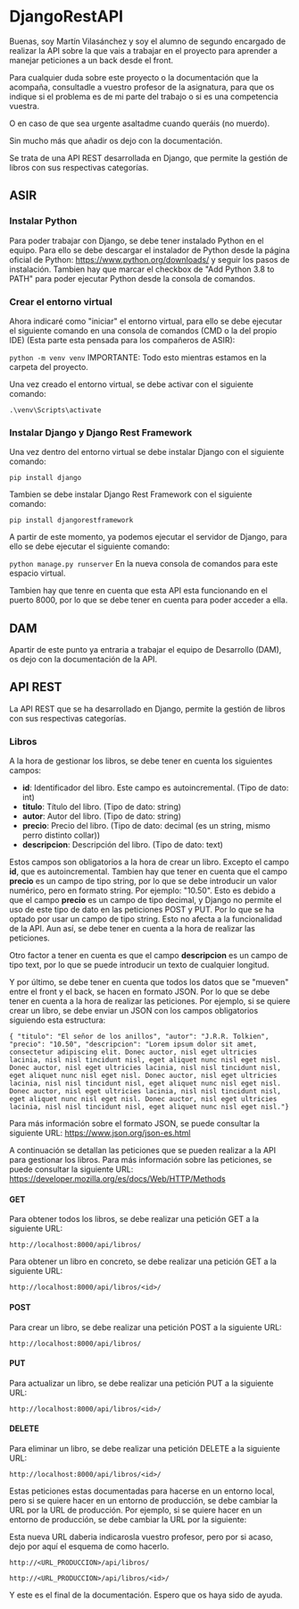 # DjangoRestAPI
Buenas, soy Martín Vilasánchez y soy el alumno de segundo encargado de realizar la API sobre la que vais a trabajar en el proyecto para aprender a manejar peticiones a un back desde el front.

Para cualquier duda sobre este proyecto o la documentación que la acompaña, consultadle a vuestro profesor de la asignatura, para que os indique si el problema es de mi parte del trabajo o si es una competencia vuestra.

O en caso de que sea urgente asaltadme cuando queráis (no muerdo).

Sin mucho más que añadir os dejo con la documentación.

Se trata de una API REST desarrollada en Django, que permite la gestión de libros con sus respectivas categorías.


## ASIR

### Instalar Python

Para poder trabajar con Django, se debe tener instalado Python en el equipo. Para ello se debe descargar el instalador de Python desde la página oficial de Python: https://www.python.org/downloads/ y seguir los pasos de instalación. Tambien hay que marcar el checkbox de "Add Python 3.8 to PATH" para poder ejecutar Python desde la consola de comandos.

### Crear el entorno virtual

Ahora indicaré como "iniciar" el entorno virtual, para ello se debe ejecutar el siguiente comando en una consola de comandos (CMD o la del propio IDE) (Esta parte esta pensada para los compañeros de ASIR):

``` python -m venv venv ``` IMPORTANTE: Todo esto mientras estamos en la carpeta del proyecto.

Una vez creado el entorno virtual, se debe activar con el siguiente comando:

``` .\venv\Scripts\activate ``` 

### Instalar Django y Django Rest Framework

Una vez dentro del entorno virtual se debe instalar Django con el siguiente comando:

``` pip install django ``` 

Tambien se debe instalar Django Rest Framework con el siguiente comando:

``` pip install djangorestframework ``` 

A partir de este momento, ya podemos ejecutar el servidor de Django, para ello se debe ejecutar el siguiente comando:

``` python manage.py runserver ``` En la nueva consola de comandos para este espacio virtual.

Tambien hay que tenre en cuenta que esta API esta funcionando en el puerto 8000, por lo que se debe tener en cuenta para poder acceder a ella.

## DAM

Apartir de este punto ya entraria a trabajar el equipo de Desarrollo (DAM), os dejo con la documentación de la API.

## API REST

La API REST que se ha desarrollado en Django, permite la gestión de libros con sus respectivas categorías.

### Libros

A la hora de gestionar los libros, se debe tener en cuenta los siguientes campos:

- **id**: Identificador del libro. Este campo es autoincremental. (Tipo de dato: int)
- **titulo**: Título del libro. (Tipo de dato: string)
- **autor**: Autor del libro. (Tipo de dato: string)
- **precio**: Precio del libro. (Tipo de dato: decimal (es un string, mismo perro distinto collar))
- **descripcion**: Descripción del libro. (Tipo de dato: text)

Estos campos son obligatorios a la hora de crear un libro. Excepto el campo **id**, que es autoincremental.
Tambien hay que tener en cuenta que el campo **precio** es un campo de tipo string, por lo que se debe introducir un valor numérico, pero en formato string. Por ejemplo: "10.50". Esto es debido a que el campo **precio** es un campo de tipo decimal, y Django no permite el uso de este tipo de dato en las peticiones POST y PUT. Por lo que se ha optado por usar un campo de tipo string. Esto no afecta a la funcionalidad de la API. Aun así, se debe tener en cuenta a la hora de realizar las peticiones.

Otro factor a tener en cuenta es que el campo **descripcion** es un campo de tipo text, por lo que se puede introducir un texto de cualquier longitud.

Y por último, se debe tener en cuenta que todos los datos que se "mueven" entre el front y el back, se hacen en formato JSON. Por lo que se debe tener en cuenta a la hora de realizar las peticiones. Por ejemplo, si se quiere crear un libro, se debe enviar un JSON con los campos obligatorios siguiendo esta estructura: 
    
``` { "titulo": "El señor de los anillos", "autor": "J.R.R. Tolkien", "precio": "10.50", "descripcion": "Lorem ipsum dolor sit amet, consectetur adipiscing elit. Donec auctor, nisl eget ultricies lacinia, nisl nisl tincidunt nisl, eget aliquet nunc nisl eget nisl. Donec auctor, nisl eget ultricies lacinia, nisl nisl tincidunt nisl, eget aliquet nunc nisl eget nisl. Donec auctor, nisl eget ultricies lacinia, nisl nisl tincidunt nisl, eget aliquet nunc nisl eget nisl. Donec auctor, nisl eget ultricies lacinia, nisl nisl tincidunt nisl, eget aliquet nunc nisl eget nisl. Donec auctor, nisl eget ultricies lacinia, nisl nisl tincidunt nisl, eget aliquet nunc nisl eget nisl."} ```

Para más información sobre el formato JSON, se puede consultar la siguiente URL: https://www.json.org/json-es.html   

A continuación se detallan las peticiones que se pueden realizar a la API para gestionar los libros. Para más información sobre las peticiones, se puede consultar la siguiente URL: https://developer.mozilla.org/es/docs/Web/HTTP/Methods

#### GET

Para obtener todos los libros, se debe realizar una petición GET a la siguiente URL:

``` http://localhost:8000/api/libros/ ```

Para obtener un libro en concreto, se debe realizar una petición GET a la siguiente URL:

``` http://localhost:8000/api/libros/<id>/ ```
#### POST

Para crear un libro, se debe realizar una petición POST a la siguiente URL:

``` http://localhost:8000/api/libros/ ```
#### PUT

Para actualizar un libro, se debe realizar una petición PUT a la siguiente URL:

``` http://localhost:8000/api/libros/<id>/ ```
#### DELETE

Para eliminar un libro, se debe realizar una petición DELETE a la siguiente URL:

``` http://localhost:8000/api/libros/<id>/ ```

Estas peticiones estas documentadas para hacerse en un entorno local, pero si se quiere hacer en un entorno de producción, se debe cambiar la URL por la URL de producción. Por ejemplo, si se quiere hacer en un entorno de producción, se debe cambiar la URL por la siguiente:

Esta nueva URL daberia indicarosla vuestro profesor, pero por si acaso, dejo por aquí el esquema de como hacerlo.

``` http://<URL_PRODUCCION>/api/libros/ ```

``` http://<URL_PRODUCCION>/api/libros/<id>/ ```

Y este es el final de la documentación. Espero que os haya sido de ayuda.